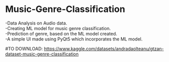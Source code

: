# Music-Genre-Classification
-Data Analysis on Audio data.<br/>
-Creating ML model for music genre classification.<br/>
-Prediction of genre, based on the ML model created.<br/>
-A simple UI made using PyQt5 which incorporates the ML model.<br />

#TO DOWNLOAD:
https://www.kaggle.com/datasets/andradaolteanu/gtzan-dataset-music-genre-classification
